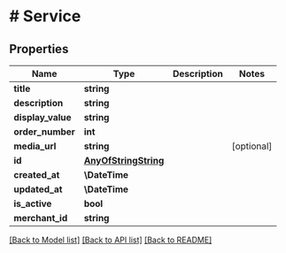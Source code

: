 # # Service

## Properties

Name | Type | Description | Notes
------------ | ------------- | ------------- | -------------
**title** | **string** |  |
**description** | **string** |  |
**display_value** | **string** |  |
**order_number** | **int** |  |
**media_url** | **string** |  | [optional]
**id** | [**AnyOfStringString**](AnyOfStringString.md) |  |
**created_at** | **\DateTime** |  |
**updated_at** | **\DateTime** |  |
**is_active** | **bool** |  |
**merchant_id** | **string** |  |

[[Back to Model list]](../../README.md#models) [[Back to API list]](../../README.md#endpoints) [[Back to README]](../../README.md)
